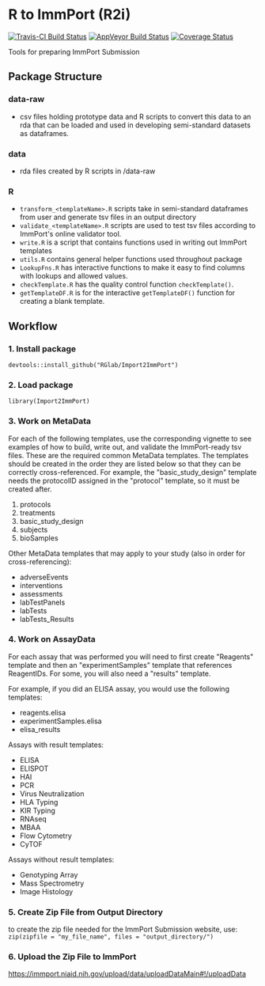 # R to ImmPort (R2i)

[![Travis-CI Build Status](https://travis-ci.org/RGLab/Import2ImmPort.svg?branch=master)](https://travis-ci.org/RGLab/Import2ImmPort)
[![AppVeyor Build Status](https://ci.appveyor.com/api/projects/status/github/RGLab/Import2ImmPort?branch=master&svg=true)](https://ci.appveyor.com/project/RGLab/Import2ImmPort)
[![Coverage Status](https://img.shields.io/codecov/c/github/RGLab/Import2ImmPort/master.svg)](https://codecov.io/github/RGLab/Import2ImmPort?branch=master)


Tools for preparing ImmPort Submission


## Package Structure

### data-raw

* csv files holding prototype data and R scripts to convert this data to an rda that can be loaded and used in developing semi-standard datasets as dataframes.

### data

* rda files created by R scripts in /data-raw

### R

* `transform_<templateName>.R` scripts take in semi-standard dataframes from user and generate tsv files in an output directory
* `validate_<templateName>.R` scripts are used to test tsv files according to ImmPort's online validator tool.
* `write.R` is a script that contains functions used in writing out ImmPort templates
* `utils.R` contains general helper functions used throughout package
* `LookupFns.R` has interactive functions to make it easy to find columns with lookups and allowed values.
* `checkTemplate.R` has the quality control function `checkTemplate()`.
* `getTemplateDF.R` is for the interactive `getTemplateDF()` function for creating a blank template.


## Workflow

### 1. Install package

```
devtools::install_github("RGlab/Import2ImmPort")
```

### 2. Load package 

```
library(Import2ImmPort)
```

### 3. Work on MetaData

For each of the following templates, use the corresponding vignette to see examples of how to build,
write out, and validate the ImmPort-ready tsv files.  These are the required common MetaData
templates. The templates should be created in the order they are listed below so that they can be
correctly cross-referenced.  For example, the "basic_study_design" template needs the protocolID
assigned in the "protocol" template, so it must be created after.

1. protocols
2. treatments
3. basic_study_design
4. subjects
5. bioSamples

Other MetaData templates that may apply to your study (also in order for cross-referencing):

* adverseEvents
* interventions
* assessments
* labTestPanels
* labTests
* labTests_Results


### 4. Work on AssayData

For each assay that was performed you will need to first create "Reagents" template and 
then an "experimentSamples" template that references ReagentIDs.  For some, you will also 
need a "results" template.

For example, if you did an ELISA assay, you would use the following templates:

* reagents.elisa
* experimentSamples.elisa
* elisa_results

Assays with result templates:
* ELISA
* ELISPOT
* HAI
* PCR
* Virus Neutralization
* HLA Typing
* KIR Typing
* RNAseq
* MBAA
* Flow Cytometry
* CyTOF

Assays without result templates:
* Genotyping Array
* Mass Spectrometry
* Image Histology

### 5. Create Zip File from Output Directory

to create the zip file needed for the ImmPort Submission website, use:
`zip(zipfile = "my_file_name", files = "output_directory/")`

### 6. Upload the Zip File to ImmPort

https://immport.niaid.nih.gov/upload/data/uploadDataMain#!/uploadData


